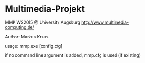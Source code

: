 # Multimedia-Projekt
MMP WS2015 @ University Augsburg
http://www.multimedia-computing.de/

Author: Markus Kraus

usage: 
mmp.exe [config.cfg]

if no command line argument is added, mmp.cfg is used (if existing)
